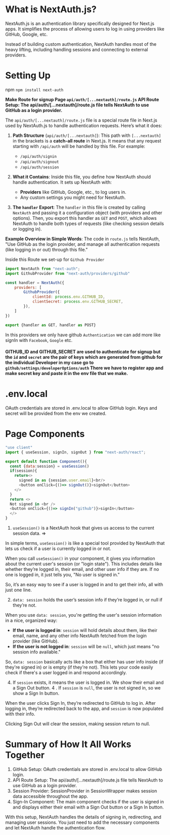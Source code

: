 # What is NextAuth.js?

NextAuth.js is an authentication library specifically designed for Next.js apps. It simplifies the process of allowing users to log in using providers like GitHub, Google, etc.

Instead of building custom authentication, NextAuth handles most of the heavy lifting, including handling sessions and connecting to external providers.

# Setting Up

npm
`npm install next-auth`

**Make Route for signup Page `api/auth/[...nextauth]/route.js` API Route Setup: The api/auth/[...nextauth]/route.js file tells NextAuth to use GitHub as a login provider.**

The `api/auth/[...nextauth]/route.js` file is a special route file in Next.js used by NextAuth.js to handle authentication requests. Here’s what it does:

1. **Path Structure** (`api/auth/[...nextauth]`): This path with `[...nextauth]` in the brackets is a **catch-all route** in Next.js. It means that any request starting with `/api/auth` will be handled by this file. For example:
   - `/api/auth/signin`
   - `/api/auth/signout`
   - `/api/auth/session`

2. **What it Contains**: Inside this file, you define how NextAuth should handle authentication. It sets up NextAuth with:
   - **Providers** like GitHub, Google, etc., to log users in.
   - Any custom settings you might need for NextAuth.

3. **The `handler` Export**: The `handler` in this file is created by calling `NextAuth` and passing it a configuration object (with providers and other options). Then, you export this handler as `GET` and `POST`, which allows NextAuth to handle both types of requests (like checking session details or logging in).

**Example Overview in Simple Words**:
The code in `route.js` tells NextAuth, "Use GitHub as the login provider, and manage all authentication requests (like logging in or out) through this file."

Inside this Route we set-up for `Github Provider`
```js
import NextAuth from "next-auth";
import GithubProvider from "next-auth/providers/github"

const handler = NextAuth({
    providers: [
        GithubProvider({
            clientId: process.env.GITHUB_ID,
            clientSecret: process.env.GITHUB_SECRET,
        }),
    ]
})

export {handler as GET, handler as POST}
```
In this providers we only have github `Authentication` we can add more like signIn with `Facebook`, `Google` etc.

#### GITHUB_ID and GITHUB_SECRET are used to authenticate for signup but the `id` and `secret` are the pair of keys which are generated from github for the individual Developer in my case go to `github/settings/developerOptions/auth` There we have to register app and make secret key and paste it in the env file that we make.

# .env.local

OAuth credentials are stored in .env.local to allow GitHub login. Keys and secret will be provided from the env we created.

# Page Components
```js
"use client"
import { useSession, signIn, signOut } from "next-auth/react";

export default function Component(){
  const {data:session} = useSession()
  if(session){
    return<>
      signed in as {session.user.email}<br/>  
      <button onClick={()=> signOut()}>signOut</button>   
    </>
  }
  return <>
  Not signed in <br />
  <button onClick={()=> signIn("github")}>signIn</button>  
  </>
}
```

1. `useSession()` is a NextAuth hook that gives us access to the current session data. =>

In simple terms, `useSession()` is like a special tool provided by NextAuth that lets us check if a user is currently logged in or not. 

When you call `useSession()` in your component, it gives you information about the current user's session (or "login state"). This includes details like whether they’re logged in, their email, and other user info if they are. If no one is logged in, it just tells you, "No user is signed in."

So, it’s an easy way to see if a user is logged in and to get their info, all with just one line.

2. `data: session` holds the user’s session info if they’re logged in, or null if they’re not.


When you use `data: session`, you're getting the user's session information in a nice, organized way:

- **If the user is logged in**: `session` will hold details about them, like their email, name, and any other info NextAuth fetched from the login provider (like GitHub).
- **If the user is not logged in**: `session` will be `null`, which just means "no session info available."

So, `data: session` basically acts like a box that either has user info inside (if they're signed in) or is empty (if they're not). This lets your code easily check if there's a user logged in and respond accordingly.

4. If `session` exists, it means the user is logged in. We show their email and a Sign Out button.
4 . If `session` is `null`, the user is not signed in, so we show a Sign In button.

When the user clicks Sign In, they’re redirected to GitHub to log in. After logging in, they’re redirected back to the app, and `session` is now populated with their info.

Clicking Sign Out will clear the session, making session return to null.

# Summary of How It All Works Together
1. GitHub Setup: OAuth credentials are stored in .env.local to allow GitHub login.
2. API Route Setup: The api/auth/[...nextauth]/route.js file tells NextAuth to use GitHub as a login provider.
3. Session Provider: SessionProvider in SessionWrapper makes session data accessible throughout the app.
4. Sign-In Component: The main component checks if the user is signed in and displays either their email with a Sign Out button or a Sign In button.

With this setup, NextAuth handles the details of signing in, redirecting, and managing user sessions. You just need to add the necessary components and let NextAuth handle the authentication flow.
